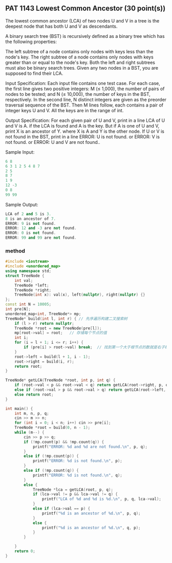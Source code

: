 ## PAT 1143 Lowest Common Ancestor (30 point(s))
The lowest common ancestor (LCA) of two nodes U and V in a tree is the deepest node that has both U and V as descendants.

A binary search tree (BST) is recursively defined as a binary tree which has the following properties:

The left subtree of a node contains only nodes with keys less than the node's key.
The right subtree of a node contains only nodes with keys greater than or equal to the node's key.
Both the left and right subtrees must also be binary search trees.
Given any two nodes in a BST, you are supposed to find their LCA.

Input Specification:
Each input file contains one test case. For each case, the first line gives two positive integers: M (≤ 1,000), the number of pairs of nodes to be tested; and N (≤ 10,000), the number of keys in the BST, respectively. In the second line, N distinct integers are given as the preorder traversal sequence of the BST. Then M lines follow, each contains a pair of integer keys U and V. All the keys are in the range of int.

Output Specification:
For each given pair of U and V, print in a line LCA of U and V is A. if the LCA is found and A is the key. But if A is one of U and V, print X is an ancestor of Y. where X is A and Y is the other node. If U or V is not found in the BST, print in a line ERROR: U is not found. or ERROR: V is not found. or ERROR: U and V are not found..

Sample Input:
```cpp
6 8
6 3 1 2 5 4 8 7
2 5
8 7
1 9
12 -3
0 8
99 99
```
Sample Output:
```cpp
LCA of 2 and 5 is 3.
8 is an ancestor of 7.
ERROR: 9 is not found.
ERROR: 12 and -3 are not found.
ERROR: 0 is not found.
ERROR: 99 and 99 are not found.
```

### method
```cpp
#include <iostream>
#include <unordered_map>
using namespace std;
struct TreeNode {
    int val;
    TreeNode *left;
    TreeNode *right;
    TreeNode(int x): val(x), left(nullptr), right(nullptr) {}
};
const int N = 10005;
int pre[N];
unordered_map<int, TreeNode*> mp;
TreeNode* build(int l, int r) { // 先序遍历构建二叉搜索树
    if (l > r) return nullptr;
    TreeNode *root = new TreeNode(pre[l]);
    mp[root->val] = root;   // 存储每个节点的值
    int i;
    for (i = l + 1; i <= r; i++) {
        if (pre[i] > root->val) break;  // 找到第一个大于根节点的数就是右子树
    }
    root->left = build(l + 1, i - 1);
    root->right = build(i, r);
    return root;
}

TreeNode* getLCA(TreeNode *root, int p, int q) {
    if (root->val < p && root->val < q) return getLCA(root->right, p, q);
    else if (root->val > p && root->val > q) return getLCA(root->left, p, q);
    else return root;
}

int main() {
    int m, n, p, q;
    cin >> m >> n;
    for (int i = 0; i < n; i++) cin >> pre[i];
    TreeNode *root = build(0, n - 1);
    while (m--) {
        cin >> p >> q;
        if (!mp.count(p) && !mp.count(q)) {
            printf("ERROR: %d and %d are not found.\n", p, q);
        }
        else if (!mp.count(p)) {
            printf("ERROR: %d is not found.\n", p);
        }
        else if (!mp.count(q)) {
            printf("ERROR: %d is not found.\n", q);
        }
        else {
            TreeNode *lca = getLCA(root, p, q);
            if (lca->val != p && lca->val != q) {
                printf("LCA of %d and %d is %d.\n", p, q, lca->val);
            }
            else if (lca->val == p) {
                printf("%d is an ancestor of %d.\n", p, q);
            }
            else {
                printf("%d is an ancestor of %d.\n", q, p);
            }
        }

    }
    return 0;
}
```